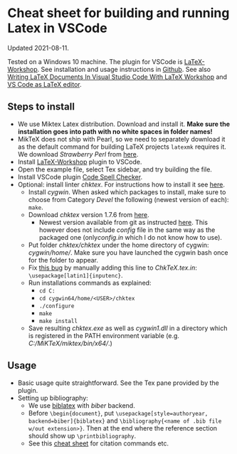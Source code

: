 # Cheat sheet for building and running Latex in VSCode

Updated 2021-08-11.

Tested on a Windows 10 machine. The plugin for VSCode is [LaTeX-Workshop](https://marketplace.visualstudio.com/items?itemName=James-Yu.latex-workshop). See installation and usage instructions in [Github](https://github.com/James-Yu/LaTeX-Workshop/wiki/Install). See also [Writing LaTeX Documents In Visual Studio Code With LaTeX Workshop](https://medium.com/@rcpassos/writing-latex-documents-in-visual-studio-code-with-latex-workshop-d9af6a6b2815) and [VS Code as LaTeX editor](https://danmackinlay.name/notebook/vs_code_for_latex.html).

## Steps to install

 - We use Miktex Latex distribution. Download and install it. **Make sure the installation goes into path with no white spaces in folder names!**
 - MikTeX does not ship with Pearl, so we need to separately download it as the default command for building LaTeX projects `latexmk` requires it. We download *Strawberry Perl* from [here](https://www.perl.org/get.html).
 - Install [LaTeX-Workshop](https://marketplace.visualstudio.com/items?itemName=James-Yu.latex-workshop) plugin to VSCode.
 - Open the example file, select Tex sidebar, and try building the file.
 - Install VSCode plugin [Code Spell Checker](https://marketplace.visualstudio.com/items?itemName=streetsidesoftware.code-spell-checker).
 - Optional: install linter *chktex*. For instructions how to install it see [here](https://github.com/SublimeLinter/SublimeLinter-chktex#linter-installation).
   - Install *cygwin*. When asked which packages to install, make sure to choose from Category *Devel* the following (newest version of each): `make`.
   - Download *chktex* version 1.7.6 from [here](https://www.ctan.org/pkg/chktex?lang=en).
     - Newest version available from git as instructed [here](https://www.nongnu.org/chktex/). This however does not include *config* file in the same way as the packaged one (only*config.in* which I do not know how to use).
   - Put folder *chktex/chktex* under the home directory of cygwin: *cygwin/home/<username>*. Make sure you have launched the cygwin bash once for the folder to appear.
   - Fix [this bug](https://bugs.gentoo.org/attachment.cgi?id=578854&action=diff) by manually adding this line to *ChkTeX.tex.in*: `\usepackage[latin1]{inputenc}`.
   - Run installations commands as explained:
     - `cd C:`
     - `cd cygwin64/home/<USER>/chktex`
     - `./configure`
     - `make`
     - `make install`
   - Save resulting *chktex.exe* as well as *cygwin1.dll* in a directory which is registered in the PATH environment variable (e.g. *C:/MiKTeX/miktex/bin/x64/*.)

## Usage

 - Basic usage quite straightforward. See the Tex pane provided by the plugin.
 - Setting up bibliography:
   - We use [biblatex](https://www.overleaf.com/learn/latex/Bibliography_management_with_biblatex) with *biber* backend.
   - Before `\begin{document}`, put `\usepackage[style=authoryear, backend=biber]{biblatex}` and `\bibliography{<name of .bib file w/out extension>}`. Then at the end where the reference section should show up `\printbibliography`.
   - See this [cheat sheet](http://tug.ctan.org/info/biblatex-cheatsheet/biblatex-cheatsheet.pdf) for citation commands etc.
